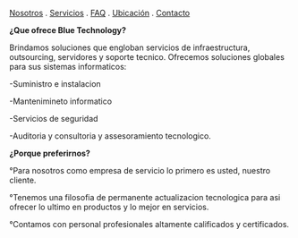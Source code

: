 [Nosotros](./nosotros.md) . [Servicios](./servicios.md) . [FAQ](FAQ.md) . [Ubicación](ubicacion.md) . [Contacto](./contacto.md)

**¿Que ofrece Blue Technology?**

Brindamos soluciones que engloban servicios de infraestructura, outsourcing, servidores y soporte tecnico.
Ofrecemos soluciones globales para sus sistemas informaticos:

-Suministro  e instalacion

-Mantenimineto informatico

-Servicios de seguridad

-Auditoria y consultoria y assesoramiento tecnologico.

**¿Porque preferirnos?**

°Para nosotros como empresa de servicio lo primero es usted, nuestro cliente.

°Tenemos una filosofia de permanente actualizacion tecnologica para asi ofrecer lo ultimo en productos y lo mejor en servicios.

°Contamos con personal profesionales altamente calificados y certificados.
